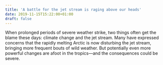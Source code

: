 ```yaml
---
title: 'A battle for the jet stream is raging above our heads'
date: 2019-11-15T15:22:00+01:00
draft: false
---
```


When prolonged periods of severe weather strike, two things often get the blame these days: climate change and the jet stream. Many have expressed concerns that the rapidly melting Arctic is now disturbing the jet stream, bringing more frequent bouts of wild weather. But potentially even more powerful changes are afoot in the tropics—and the consequences could be severe.